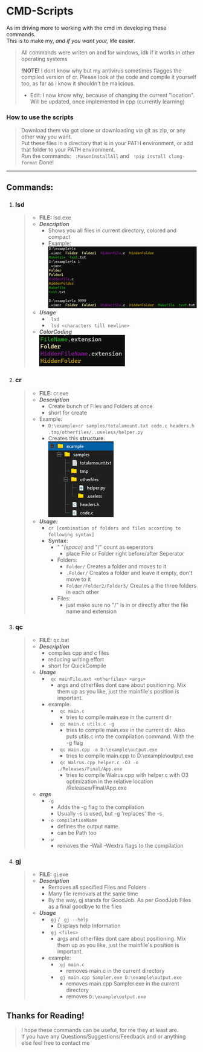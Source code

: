 # CMD-Scripts
As im driving more to working with the cmd im developing these commands.  
This is to make my, *and if you want your,*  life easier.
> All commands were writen on and for windows, idk if it works in other operating systems
>
> **!NOTE!** I dont know why but my antivirus sometimes flagges the compiled version of cr. Please look at the code and compile it yourself too, as far as i know it shouldn't be malicious.
>   * Edit: I now know why, because of changing the current "location". Will be updated, once implemented in cpp (currently learning)

### How to use the scripts
>Download them via got clone or downloading via git as zip, or any other way you want.  
>Put these files in a directory that is in your PATH environment, or add that folder to your PATH environment.  
>Run the commands: ``` :MasonInstallAll``` and ``` !pip install clang-format```
>Done!
  
---
## Commands:
1. ### lsd
    >* **FILE:** lsd.exe
    >* ***Description***  
    >   * Shows you all files in current directory, colored and compact
    >   * Example:  
    >       ![ls-command-example](https://raw.githubusercontent.com/Delici0u-s/cmd-Scripts/refs/heads/master/Show_Example_Files_Github/OtherFiles/ls_Example.png)
    >* ***Usage***
    >   * ``` lsd```
    >   * ``` lsd <characters till newline>```
    >* ***ColorCoding***  
    >     ![ls-command-example](https://raw.githubusercontent.com/Delici0u-s/cmd-Scripts/refs/heads/master/Show_Example_Files_Github/OtherFiles/ColorCoding.png)
2. ### cr
    > * **FILE:** cr.exe
    > * ***Description***  
    >   * Create bunch of Files and Folders at once
    >   * short for create
    > * Example:  
    >    * ``` D:\example>cr samples/totalamount.txt code.c headers.h .tmp/otherfiles/..useless/helper.py ```  
    >    * Creates this **structure**:  
    >       ![cr-command-example](https://github.com/Delici0u-s/cmd-Scripts/blob/master/Show_Example_Files_Github/OtherFiles/crExample.png?raw=true)
    > * ***Usage:***
    >   * ``` cr [combination of folders and files according to following syntax] ```
    >   * **Syntax:**
    >       * " "*(space)* and "/" count as seperators
    >           * place File or Folder right before/after Seperator
    >       * Folders:
    >           * ```Folder/``` Creates a folder and moves to it
    >           * ```.Folder/``` Creates a folder and leave it empty, don't move to it
    >           * ```Folder/Folder2/Folder3/``` Creates a the three folders in each other
    >       * Files:
    >           * just make sure no "/" is in or directly after the file name and extension
3. ### qc
    >* **FILE:** qc.bat
    >* ***Description***  
    >   * compiles cpp and c files
    >   * reducing writing effort
    >   * short for QuickCompile
    >* ***Usage***  
    >   * ``` qc mainFile.ext <otherfiles> <args>```
    >       * args and otherfiles dont care about positioning. Mix them up as you like, just the mainfile's position is important.
    >   * example:
    >       * ``` qc main.c```
    >           * tries to compile main.exe in the current dir
    >       * ``` qc main.c utils.c -g```
    >           * tries to compile main.exe in the current dir. Also puts utils.c into the compilation command. With the -g flag
    >       * ``` qc main.cpp -o D:\example\output.exe```
    >           * tries to compile main.cpp to D:\example\output.exe
    >       * ``` qc Walrus.cpp helper.c -O3 -o ./Releases/Final/App.exe```
    >           * tries to compile Walrus.cpp with helper.c with O3 optimization in the relative location /Releases/Final/App.exe
    >* ***args***  
    >   * ``` -g ```
    >       * Adds the -g flag to the compilation
    >       * Usually -s is used, but -g 'replaces' the -s
    >   * ``` -o compilationName ```
    >       * defines the output name.
    >       * can be Path too
    >   * ``` -w ```
    >       * removes the -Wall -Wextra flags to the compilation
3. ### gj
    >* **FILE:** gj.exe
    >* ***Description***  
    >   * Removes all specified Files and Folders
    >   * Many file removals at the same time
    >   * By the way, gj stands for GoodJob. As per GoodJob Files as a final goodbye to the files
    >* ***Usage***  
    >   * ``` gj``` / ``` gj --help```
    >       * Displays help Information
    >   * ``` gj <files>```
    >       * args and otherfiles dont care about positioning. Mix them up as you like, just the mainfile's position is important.
    >   * example:
    >       * ``` gj main.c```
    >           * removes main.c in the current directory
    >       * ``` gj main.cpp Sampler.exe D:\example\output.exe```
    >           * removes main.cpp Sampler.exe in the current directory
    >           * removes ```D:\example\output.exe```



## Thanks for Reading!
> I hope these commands can be useful, for me they at least are.  
> If you have any Questions/Suggestions/Feedback and or anything else feel free to contact me
